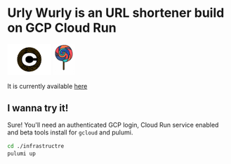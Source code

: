 # Urly Wurly is an URL shortener build on GCP Cloud Run
<div style="text-align: left"><img src="c-logo.png" width="100" />     <img src="urly-wurly.png" width="50" /></div>

It is currently available [here](https://cldr.ch)

## I wanna try it!

Sure! You'll need an authenticated GCP login, Cloud Run service enabled and beta tools install for `gcloud` and pulumi.

```bash
cd ./infrastructre
pulumi up
```

